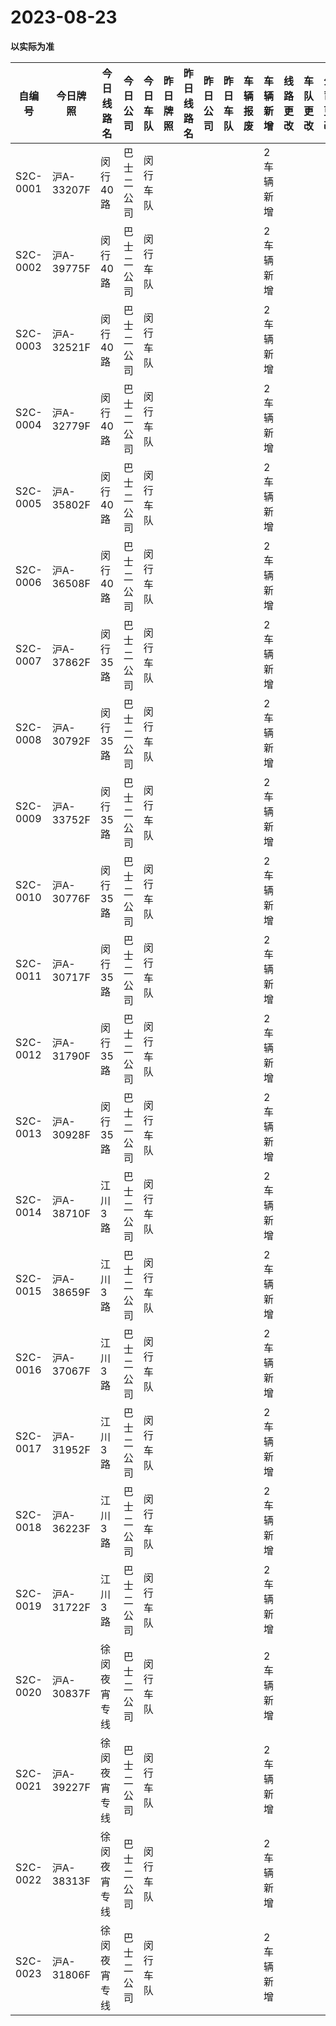 # 2023-08-23

**以实际为准**

| 自编号      | 今日牌照      | 今日线路名  | 今日公司  | 今日车队 | 昨日牌照 | 昨日线路名 | 昨日公司 | 昨日车队 | 车辆报废 | 车辆新增  | 线路更改 | 车队更改 | 公司更改 | 牌照更改 |
|----------|-----------|--------|-------|------|------|-------|------|------|------|-------|------|------|------|------|
| S2C-0001 | 沪A-33207F | 闵行40路  | 巴士二公司 | 闵行车队 |      |       |      |      |      | 2车辆新增 |      |      |      |      |
| S2C-0002 | 沪A-39775F | 闵行40路  | 巴士二公司 | 闵行车队 |      |       |      |      |      | 2车辆新增 |      |      |      |      |
| S2C-0003 | 沪A-32521F | 闵行40路  | 巴士二公司 | 闵行车队 |      |       |      |      |      | 2车辆新增 |      |      |      |      |
| S2C-0004 | 沪A-32779F | 闵行40路  | 巴士二公司 | 闵行车队 |      |       |      |      |      | 2车辆新增 |      |      |      |      |
| S2C-0005 | 沪A-35802F | 闵行40路  | 巴士二公司 | 闵行车队 |      |       |      |      |      | 2车辆新增 |      |      |      |      |
| S2C-0006 | 沪A-36508F | 闵行40路  | 巴士二公司 | 闵行车队 |      |       |      |      |      | 2车辆新增 |      |      |      |      |
| S2C-0007 | 沪A-37862F | 闵行35路  | 巴士二公司 | 闵行车队 |      |       |      |      |      | 2车辆新增 |      |      |      |      |
| S2C-0008 | 沪A-30792F | 闵行35路  | 巴士二公司 | 闵行车队 |      |       |      |      |      | 2车辆新增 |      |      |      |      |
| S2C-0009 | 沪A-33752F | 闵行35路  | 巴士二公司 | 闵行车队 |      |       |      |      |      | 2车辆新增 |      |      |      |      |
| S2C-0010 | 沪A-30776F | 闵行35路  | 巴士二公司 | 闵行车队 |      |       |      |      |      | 2车辆新增 |      |      |      |      |
| S2C-0011 | 沪A-30717F | 闵行35路  | 巴士二公司 | 闵行车队 |      |       |      |      |      | 2车辆新增 |      |      |      |      |
| S2C-0012 | 沪A-31790F | 闵行35路  | 巴士二公司 | 闵行车队 |      |       |      |      |      | 2车辆新增 |      |      |      |      |
| S2C-0013 | 沪A-30928F | 闵行35路  | 巴士二公司 | 闵行车队 |      |       |      |      |      | 2车辆新增 |      |      |      |      |
| S2C-0014 | 沪A-38710F | 江川3路   | 巴士二公司 | 闵行车队 |      |       |      |      |      | 2车辆新增 |      |      |      |      |
| S2C-0015 | 沪A-38659F | 江川3路   | 巴士二公司 | 闵行车队 |      |       |      |      |      | 2车辆新增 |      |      |      |      |
| S2C-0016 | 沪A-37067F | 江川3路   | 巴士二公司 | 闵行车队 |      |       |      |      |      | 2车辆新增 |      |      |      |      |
| S2C-0017 | 沪A-31952F | 江川3路   | 巴士二公司 | 闵行车队 |      |       |      |      |      | 2车辆新增 |      |      |      |      |
| S2C-0018 | 沪A-36223F | 江川3路   | 巴士二公司 | 闵行车队 |      |       |      |      |      | 2车辆新增 |      |      |      |      |
| S2C-0019 | 沪A-31722F | 江川3路   | 巴士二公司 | 闵行车队 |      |       |      |      |      | 2车辆新增 |      |      |      |      |
| S2C-0020 | 沪A-30837F | 徐闵夜宵专线 | 巴士二公司 | 闵行车队 |      |       |      |      |      | 2车辆新增 |      |      |      |      |
| S2C-0021 | 沪A-39227F | 徐闵夜宵专线 | 巴士二公司 | 闵行车队 |      |       |      |      |      | 2车辆新增 |      |      |      |      |
| S2C-0022 | 沪A-38313F | 徐闵夜宵专线 | 巴士二公司 | 闵行车队 |      |       |      |      |      | 2车辆新增 |      |      |      |      |
| S2C-0023 | 沪A-31806F | 徐闵夜宵专线 | 巴士二公司 | 闵行车队 |      |       |      |      |      | 2车辆新增 |




